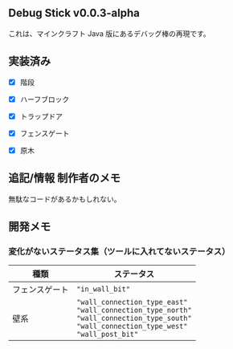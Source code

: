 ## Debug Stick v0.0.3-alpha

これは、マインクラフト Java 版にあるデバッグ棒の再現です。

## 実装済み

- [x] 階段
- [x] ハーフブロック
- [x] トラップドア
- [x] フェンスゲート
- [x] 原木



## 追記/情報 制作者のメモ

無駄なコードがあるかもしれない。

## 開発メモ

### 変化がないステータス集（ツールに入れてないステータス）

| 種類 | ステータス |
| --- | --- |
| フェンスゲート | `"in_wall_bit"` |
| 壁系 |`"wall_connection_type_east"`<br>`"wall_connection_type_north"`<br>`"wall_connection_type_south"`<br>`"wall_connection_type_west"`<br>`"wall_post_bit"`|
